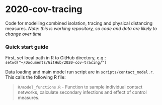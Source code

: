 # 2020-cov-tracing

Code for modelling combined isolation, tracing and physical distancing measures. _Note: this is working repository, so code and data are likely to change over time_

### Quick start guide

First, set local path in R to GitHub directory, e.g.:
`
setwd("~/Documents/GitHub/2020-cov-tracing/")
`

Data loading and main model run script are in `scripts/contact_model.r`. This calls the following R file:

> `R/model_functions.R` - Function to sample individual contact networks, calculate secondary infections and effect of control measures.
